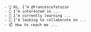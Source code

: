                                    - 👋 Hi, I’m @Francescofatuzzo
                                   - 👀 I’m interested in ...
                                   - 🌱 I’m currently learning ...
                                   - 💞️ I’m looking to collaborate on ...
                                   - 📫 How to reach me ...

<!---
Francescofatuzzo/Francescofatuzzo is a ✨ special ✨ repository because its `README.md` (this file) appears on your GitHub profile.
You can click the Preview link to take a look at your changes.
--->
